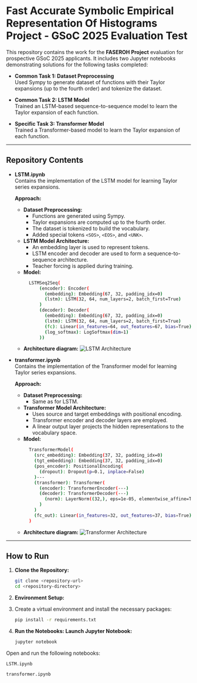 # Fast Accurate Symbolic Empirical Representation Of Histograms Project - GSoC 2025 Evaluation Test

This repository contains the work for the **FASEROH Project** evaluation for prospective GSoC 2025 applicants. It includes two Jupyter notebooks demonstrating solutions for the following tasks completed:

- **Common Task 1: Dataset Preprocessing**  
  Used Sympy to generate dataset of functions with their Taylor expansions (up to the fourth order) and tokenize the dataset.

- **Common Task 2: LSTM Model**  
  Trained an LSTM-based sequence-to-sequence model to learn the Taylor expansion of each function.

- **Specific Task 3: Transformer Model**  
  Trained a Transformer-based model to learn the Taylor expansion of each function.

---

## Repository Contents

- **LSTM.ipynb**  
  Contains the implementation of the LSTM model for learning Taylor series expansions.
  
  **Approach:**  
  - **Dataset Preprocessing:**  
    - Functions are generated using Sympy.
    - Taylor expansions are computed up to the fourth order.
    - The dataset is tokenized to build the vocabulary.
    - Added special tokens `<SOS>`, `<EOS>`, and `<UNK>`.
  - **LSTM Model Architecture:**  
    - An embedding layer is used to represent tokens.
    - LSTM encoder and decoder are used to form a sequence-to-sequence architecture.
    - Teacher forcing is applied during training.
  - **Model:**
    ```bash
      LSTMSeq2Seq(
          (encoder): Encoder(
            (embedding): Embedding(67, 32, padding_idx=0)
            (lstm): LSTM(32, 64, num_layers=2, batch_first=True)
          )
          (decoder): Decoder(
            (embedding): Embedding(67, 32, padding_idx=0)
            (lstm): LSTM(32, 64, num_layers=2, batch_first=True)
            (fc): Linear(in_features=64, out_features=67, bias=True)
            (log_softmax): LogSoftmax(dim=1)
          ))
  
  - **Architecture diagram:**
     ![LSTM Architecture](https://i.imgur.com/HnwDUkJ.png) 

- **transformer.ipynb**  
  Contains the implementation of the Transformer model for learning Taylor series expansions.
  
  **Approach:**  
  - **Dataset Preprocessing:**  
    - Same as for LSTM.
  - **Transformer Model Architecture:**  
    - Uses source and target embeddings with positional encoding.
    - Transformer encoder and decoder layers are employed.
    - A linear output layer projects the hidden representations to the vocabulary space.
  - **Model:**
    ```bash
      TransformerModel(
        (src_embedding): Embedding(37, 32, padding_idx=0)
        (tgt_embedding): Embedding(37, 32, padding_idx=0)
        (pos_encoder): PositionalEncoding(
          (dropout): Dropout(p=0.1, inplace=False)
        )---
        (transformer): Transformer(
          (encoder): TransformerEncoder(---)
          (decoder): TransformerDecoder(---)
            (norm): LayerNorm((32,), eps=1e-05, elementwise_affine=True)
          )
        )
        (fc_out): Linear(in_features=32, out_features=37, bias=True)
      )
  
  - **Architecture diagram:**
    ![Transformer Architecture](https://i.imgur.com/DkbNnIa.png)  


---

## How to Run

1. **Clone the Repository:**
   ```bash
   git clone <repository-url>
   cd <repository-directory>
2. **Environment Setup:**

3. 
   Create a virtual environment and install the necessary packages:
   ```bash
   pip install -r requirements.txt
4. **Run the Notebooks: Launch Jupyter Notebook:**
   ```bash
   jupyter notebook
   
Open and run the following notebooks:

`LSTM.ipynb`

`transformer.ipynb`
